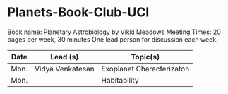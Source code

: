 # Planets-Book-Club-UCI
Book name: Planetary Astrobiology by Vikki Meadows 
Meeting Times: 20 pages per week, 30 minutes
One lead person for discussion each week.

Date             | Lead (s)     |  Topic(s)        |  
| ---------------  | ---------------- | ---------------- |
|   Mon.   |  Vidya Venkatesan   |  Exoplanet Characterizaton          |    
| Mon.| | Habitability | 
